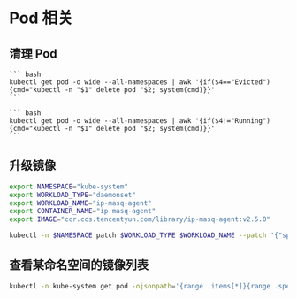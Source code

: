 # Pod 相关

## 清理 Pod

<Tabs>
  <TabItem value="evicted" label="清理 Evicted 状态的 Pod">

    ``` bash
    kubectl get pod -o wide --all-namespaces | awk '{if($4=="Evicted"){cmd="kubectl -n "$1" delete pod "$2; system(cmd)}}'
    ```

  </TabItem>

  <TabItem value="not-running" label="清理所有非 Running 状态的 Pod">

    ``` bash
    kubectl get pod -o wide --all-namespaces | awk '{if($4!="Running"){cmd="kubectl -n "$1" delete pod "$2; system(cmd)}}'
    ```

  </TabItem>
</Tabs>

## 升级镜像

``` bash
export NAMESPACE="kube-system"
export WORKLOAD_TYPE="daemonset"
export WORKLOAD_NAME="ip-masq-agent"
export CONTAINER_NAME="ip-masq-agent"
export IMAGE="ccr.ccs.tencentyun.com/library/ip-masq-agent:v2.5.0"
```

``` bash
kubectl -n $NAMESPACE patch $WORKLOAD_TYPE $WORKLOAD_NAME --patch '{"spec": {"template": {"spec": {"containers": [{"name": "$CONTAINER_NAME","image": "$IMAGE" }]}}}}'
```

## 查看某命名空间的镜像列表

```bash
kubectl -n kube-system get pod -ojsonpath='{range .items[*]}{range .spec.containers[*]}{"\n"}{.image}{end}{end}' | sort | uniq
```

